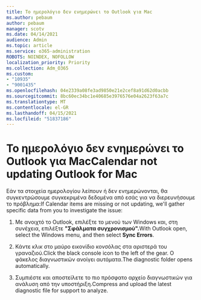 ```yaml
---
title: Το ημερολόγιο δεν ενημερώνει το Outlook για Mac
ms.author: pebaum
author: pebaum
manager: scotv
ms.date: 04/14/2021
audience: Admin
ms.topic: article
ms.service: o365-administration
ROBOTS: NOINDEX, NOFOLLOW
localization_priority: Priority
ms.collection: Adm_O365
ms.custom:
- "10935"
- "9001435"
ms.openlocfilehash: 04e2339a08fe3ad9850e21e2cef8a91d62d0acbb
ms.sourcegitcommit: 8bc60ec34bc1e40685e3976576e04a2623f63a7c
ms.translationtype: MT
ms.contentlocale: el-GR
ms.lasthandoff: 04/15/2021
ms.locfileid: "51837186"
---
```

# <a name="calendar-not-updating-outlook-for-mac"></a><span data-ttu-id="6ba9b-102">Το ημερολόγιο δεν ενημερώνει το Outlook για Mac</span><span class="sxs-lookup"><span data-stu-id="6ba9b-102">Calendar not updating Outlook for Mac</span></span>

<span data-ttu-id="6ba9b-103">Εάν τα στοιχεία ημερολογίου λείπουν ή δεν ενημερώνονται, θα συγκεντρώσουμε συγκεκριμένα δεδομένα από εσάς για να διερευνήσουμε το πρόβλημα:</span><span class="sxs-lookup"><span data-stu-id="6ba9b-103">If Calendar items are missing or not updating, we'll gather specific data from you to investigate the issue:</span></span>

1. <span data-ttu-id="6ba9b-104">Με ανοιχτό το Outlook, επιλέξτε το μενού των Windows και, στη συνέχεια, επιλέξτε **"Σφάλματα συγχρονισμού".**</span><span class="sxs-lookup"><span data-stu-id="6ba9b-104">With Outlook open, select the Windows menu, and then select **Sync Errors**.</span></span>

1. <span data-ttu-id="6ba9b-105">Κάντε κλικ στο μαύρο εικονίδιο κονσόλας στα αριστερά του γραναζιού.</span><span class="sxs-lookup"><span data-stu-id="6ba9b-105">Click the black console icon to the left of the gear.</span></span> <span data-ttu-id="6ba9b-106">Ο φάκελος διαγνωστικών ανοίγει αυτόματα.</span><span class="sxs-lookup"><span data-stu-id="6ba9b-106">The diagnostic folder opens automatically.</span></span>

1. <span data-ttu-id="6ba9b-107">Συμπιέστε και αποστείλετε το πιο πρόσφατο αρχείο διαγνωστικών για ανάλυση από την υποστήριξη.</span><span class="sxs-lookup"><span data-stu-id="6ba9b-107">Compress and upload the latest diagnostic file for support to analyze.</span></span>